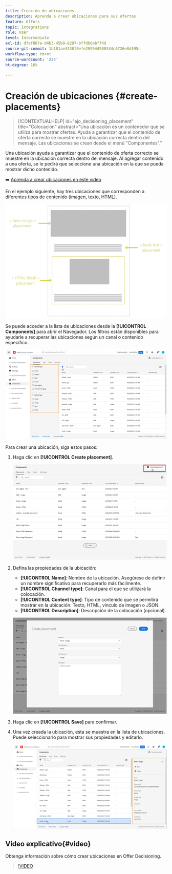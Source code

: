 ```yaml
---
title: Creación de ubicaciones
description: Aprenda a crear ubicaciones para sus ofertas
feature: Offers
topic: Integrations
role: User
level: Intermediate
exl-id: dfaf887e-d4b3-45b0-8297-bffdb0abff4d
source-git-commit: 1b181ae4330f0efe209944980344c6726e8d595c
workflow-type: tm+mt
source-wordcount: '234'
ht-degree: 16%

---
```


# Creación de ubicaciones {#create-placements}

>[!CONTEXTUALHELP]
>id="ajo_decisioning_placement"
>title="Colocación"
>abstract="Una ubicación es un contenedor que se utiliza para mostrar ofertas. Ayuda a garantizar que el contenido de oferta correcto se muestre en la ubicación correcta dentro del mensaje. Las ubicaciones se crean desde el menú &quot;Componentes&quot;."

Una ubicación ayuda a garantizar que el contenido de oferta correcto se muestre en la ubicación correcta dentro del mensaje. Al agregar contenido a una oferta, se le pedirá que seleccione una ubicación en la que se pueda mostrar dicho contenido.

➡️ [Aprenda a crear ubicaciones en este vídeo](#video)

En el ejemplo siguiente, hay tres ubicaciones que corresponden a diferentes tipos de contenido (imagen, texto, HTML).

![](../assets/offers_placement_schema.png)

Se puede acceder a la lista de ubicaciones desde la **[!UICONTROL Components]** para abrir el Navegador. Los filtros están disponibles para ayudarle a recuperar las ubicaciones según un canal o contenido específico.

![](../assets/placements_filter.png)

Para crear una ubicación, siga estos pasos:

1. Haga clic en **[!UICONTROL Create placement]**.

   ![](../assets/offers_placement_creation.png)

1. Defina las propiedades de la ubicación:

   * **[!UICONTROL Name]**: Nombre de la ubicación. Asegúrese de definir un nombre significativo para recuperarlo más fácilmente.
   * **[!UICONTROL Channel type]**: Canal para el que se utilizará la colocación.
   * **[!UICONTROL Content type]**: Tipo de contenido que se permitirá mostrar en la ubicación: Texto, HTML, vínculo de imagen o JSON.
   * **[!UICONTROL Description]**: Descripción de la colocación (opcional).

   ![](../assets/offers_placement_creation_properties.png)

1. Haga clic en **[!UICONTROL Save]** para confirmar.

1. Una vez creada la ubicación, esta se muestra en la lista de ubicaciones. Puede seleccionarlo para mostrar sus propiedades y editarlo.

   ![](../assets/placement_created.png)

## Vídeo explicativo{#video}

Obtenga información sobre cómo crear ubicaciones en Offer Decisioning.

>[!VIDEO](https://video.tv.adobe.com/v/329372?quality=12)

